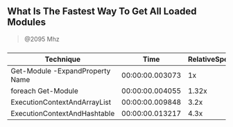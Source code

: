 What Is The Fastest Way To Get All Loaded Modules
-------------------------------------------------
> @2095 Mhz


### 


|Technique                      |Time           |RelativeSpeed|Throughput|
|-------------------------------|---------------|-------------|----------|
|Get-Module -ExpandProperty Name|00:00:00.003073|1x           |3254.15/s |
|foreach Get-Module             |00:00:00.004055|1.32x        |2465.79/s |
|ExecutionContextAndArrayList   |00:00:00.009848|3.2x         |1015.35/s |
|ExecutionContextAndHashtable   |00:00:00.013217|4.3x         |756.57/s  |
